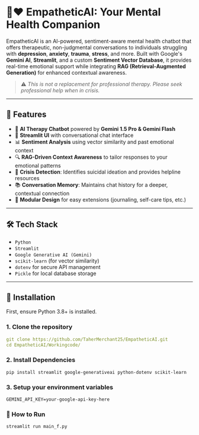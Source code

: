 # 🤖❤️ EmpatheticAI: Your Mental Health Companion

EmpatheticAI is an AI-powered, sentiment-aware mental health chatbot that offers therapeutic, non-judgmental conversations to individuals struggling with **depression**, **anxiety**, **trauma**, **stress**, and more. Built with Google's **Gemini AI**, **Streamlit**, and a custom **Sentiment Vector Database**, it provides real-time emotional support while integrating **RAG (Retrieval-Augmented Generation)** for enhanced contextual awareness.

> ⚠️ *This is not a replacement for professional therapy. Please seek professional help when in crisis.*

---

## 🌟 Features

- 🧠 **AI Therapy Chatbot** powered by **Gemini 1.5 Pro & Gemini Flash**
- 💬 **Streamlit UI** with conversational chat interface
- 📊 **Sentiment Analysis** using vector similarity and past emotional context
- 🔍 **RAG-Driven Context Awareness** to tailor responses to your emotional patterns
- 🚨 **Crisis Detection**: Identifies suicidal ideation and provides helpline resources
- 📚 **Conversation Memory**: Maintains chat history for a deeper, contextual connection
- 🧩 **Modular Design** for easy extensions (journaling, self-care tips, etc.)

---

## 🛠️ Tech Stack

- `Python`
- `Streamlit`
- `Google Generative AI (Gemini)`
- `scikit-learn` (for vector similarity)
- `dotenv` for secure API management
- `Pickle` for local database storage

---

## 🧪 Installation

First, ensure Python 3.8+ is installed.

### 1. Clone the repository

```yaml
git clone https://github.com/TaherMerchant25/EmpatheticAI.git
cd EmpatheticAI/Workingcode/

```
### 2. Install Dependencies
```
pip install streamlit google-generativeai python-dotenv scikit-learn
```
### 3. Setup your environment variables
```
GEMINI_API_KEY=your-google-api-key-here
```
### 🚀 How to Run
```
streamlit run main_f.py
```
